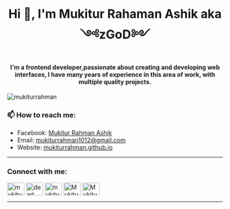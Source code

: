 <h1 align="center">Hi 👋, I'm Mukitur Rahaman Ashik aka ༺zGoD༻</h1>
<h4 align="center">I'm a frontend developer,passionate about creating and developing web interfaces, I have many years of experience in this area of work, with multiple quality projects.</h4>

<p align="left"> <img src="https://komarev.com/ghpvc/?username=mukiturrahman&label=Profile%20views&color=0e75b6&style=flat" alt="mukiturrahman" /> </p>

### 📫 How to reach me:

- Facebook: [Mukitur Rahman Ashik](https://www.facebook.com/mukitur.rahman007/)
- Email: [mukiturrahman1012@gmail.com](mailto:mukiturrahman1012@gmail.com)
- Website: [mukiturrahman.github.io](https://mukiturrahman.github.io/)

---

<h3 align="left">Connect with me:</h3>
<p align="left">
<a href="https://dev.to/mukiturrahman" target="blank"><img align="center" src="https://cdn.jsdelivr.net/npm/simple-icons@3.0.1/icons/dev-dot-to.svg" alt="mukiturrahman" height="30" width="40" /></a>
<a href="https://twitter.com/dead__haxor" target="blank"><img align="center" src="https://cdn.jsdelivr.net/npm/simple-icons@3.0.1/icons/twitter.svg" alt="dead__haxor" height="30" width="40" /></a>
<a href="https://linkedin.com/in/mukitur-rahman-ashik-271828144/" target="blank"><img align="center" src="https://cdn.jsdelivr.net/npm/simple-icons@3.0.1/icons/linkedin.svg" alt="mukitur-rahman-ashik-271828144/" height="30" width="40" /></a>
<a href="https://www.facebook.com/mukitur.rahman007/" target="_blank"><img align="center" src="https://cdn.jsdelivr.net/npm/simple-icons@3.0.1/icons/facebook.svg" alt="Mukitur Rahman Facebook" height="30" width="40" /></a>
<a href="https://www.instagram.com/mukitur.rahman_" target="_blank"><img align="center" alt='Mukitur Rahman Instagram' src="https://cdn.jsdelivr.net/npm/simple-icons@3.0.1/icons/instagram.svg" height="30" width="40" /></a>
</p>

---
